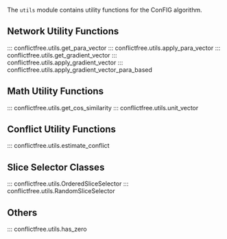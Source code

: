 The `utils` module contains utility functions for the ConFIG algorithm.

## Network Utility Functions
::: conflictfree.utils.get_para_vector
::: conflictfree.utils.apply_para_vector
::: conflictfree.utils.get_gradient_vector
::: conflictfree.utils.apply_gradient_vector
::: conflictfree.utils.apply_gradient_vector_para_based

## Math Utility Functions
::: conflictfree.utils.get_cos_similarity
::: conflictfree.utils.unit_vector

## Conflict Utility Functions
::: conflictfree.utils.estimate_conflict

## Slice Selector Classes
::: conflictfree.utils.OrderedSliceSelector
::: conflictfree.utils.RandomSliceSelector

## Others
::: conflictfree.utils.has_zero